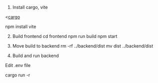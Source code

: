 1. Install cargo, vite

<[cargo](https://doc.rust-lang.org/cargo/getting-started/installation.html) 

npm install vite

2. Build frontend
cd frontend
npm run build
npm start

3. Move build to backend
rm -rf ../backend/dist
mv dist ../backend/dist

4. Build and run backend

Edit .env file

cargo run -r





